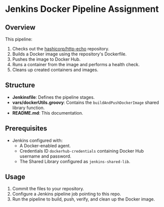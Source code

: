 # Jenkins Docker Pipeline Assignment

## Overview

This pipeline:

1. Checks out the [hashicorp/http-echo](https://github.com/hashicorp/http-echo) repository.
2. Builds a Docker image using the repository's Dockerfile.
3. Pushes the image to Docker Hub.
4. Runs a container from the image and performs a health check.
5. Cleans up created containers and images.

## Structure

- **Jenkinsfile**: Defines the pipeline stages.
- **vars/dockerUtils.groovy**: Contains the `buildAndPushDockerImage` shared library function.
- **README.md**: This documentation.

## Prerequisites

- Jenkins configured with:
  - A Docker-enabled agent.
  - Credentials ID `dockerhub-credentials` containing Docker Hub username and password.
  - The Shared Library configured as `jenkins-shared-lib`.

## Usage

1. Commit the files to your repository.
2. Configure a Jenkins pipeline job pointing to this repo.
3. Run the pipeline to build, push, verify, and clean up the Docker image.


